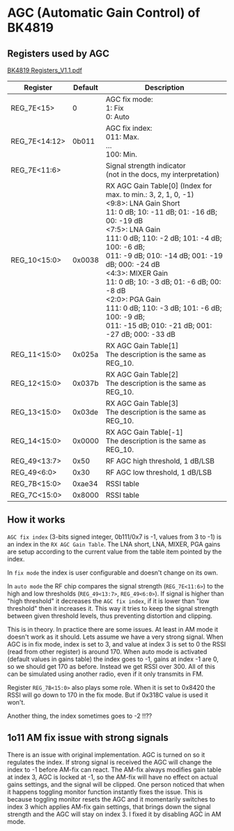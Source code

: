 # AGC (Automatic Gain Control) of BK4819

## Registers used by AGC

[BK4819 Registers_V1.1.pdf](https://github.com/egzumer/uv-k5-firmware-custom/files/13532694/BK4819.Registers_V1.1.pdf)

| Register | Default | Description |
|---|---|---|
| REG_7E<15> | 0 | AGC fix mode:<br>1: Fix<br>0: Auto |
| REG_7E<14:12> | 0b011 | AGC fix index:<br>011: Max.<br>…<br>100: Min. |
| REG_7E<11:6> |  | Signal strength indicator<br>(not in the docs, my interpretation) |
| REG_10<15:0> | 0x0038 | RX AGC Gain Table[0] (Index for max. to min.: 3, 2, 1, 0, -1)<br><9:8>: LNA Gain Short<br>11: 0 dB; 10: -11 dB; 01: -16 dB; 00: -19 dB<br><7:5>: LNA Gain<br>111: 0 dB; 110: -2 dB; 101: -4 dB; 100: -6 dB;<br>011: -9 dB; 010: -14 dB; 001: -19 dB; 000: -24 dB<br><4:3>: MIXER Gain<br>11: 0 dB; 10: -3 dB; 01: -6 dB; 00: -8 dB<br><2:0>: PGA Gain<br>111: 0 dB; 110: -3 dB; 101: -6 dB; 100: -9 dB;<br>011: -15 dB; 010: -21 dB; 001: -27 dB; 000: -33 dB |
| REG_11<15:0> | 0x025a | RX AGC Gain Table[1]<br>The description is the same as REG_10. |
| REG_12<15:0> | 0x037b | RX AGC Gain Table[2]<br>The description is the same as REG_10. |
| REG_13<15:0> | 0x03de | RX AGC Gain Table[3]<br>The description is the same as REG_10. |
| REG_14<15:0> | 0x0000 | RX AGC Gain Table[-1]<br>The description is the same as REG_10. |
| REG_49<13:7> | 0x50 | RF AGC high threshold, 1 dB/LSB |
| REG_49<6:0> | 0x30 | RF AGC low threshold, 1 dB/LSB |
| REG_7B<15:0> | 0xae34 | RSSI table |
| REG_7C<15:0> | 0x8000 | RSSI table |

## How it works

`AGC fix index` (3-bits signed integer, 0b111/0x7 is -1, values from 3 to -1) is an index in the `RX AGC Gain Table`. The LNA short, LNA, MIXER, PGA gains are setup according to the current value from the table item pointed by the index.

In `fix mode` the index is user configurable and doesn't change on its own.

In `auto mode` the RF chip compares the signal strength (`REG_7E<11:6>`) to the high and low thresholds (`REG_49<13:7>`, `REG_49<6:0>`). If signal is higher than "high threshold" it decreases the `AGC fix index`, if it is lower than "low threshold" then it increases it. This way it tries to keep the signal strength between given threshold levels, thus preventing distortion and clipping.

This is in theory. In practice there are some issues. At least in AM mode it doesn't work as it should. Lets assume we have a very strong signal. When AGC is in fix mode, index is set to 3, and value at index 3 is set to 0 the RSSI (read from other register) is around 170. When auto mode is activated (default values in gains table) the index goes to -1, gains at index -1 are 0, so we should get 170 as before. Instead we get RSSI over 300. All of this can be simulated using another radio, even if it only transmits in FM.

Register `REG_7B<15:0>` also plays some role. When it is set to 0x8420 the RSSI will go down to 170 in the fix mode. But if 0x318C value is used it won't.

Another thing, the index sometimes goes to -2 !!??

## 1o11 AM fix issue with strong signals

There is an issue with original implementation. AGC is turned on so it regulates the index. If strong signal is received the AGC will change the index to -1 before AM-fix can react. The AM-fix always modifies gain table at index 3, AGC is locked at -1, so the AM-fix will have no effect on actual gains settings, and the signal will be clipped. One person noticed that when it happens toggling monitor function instantly fixes the issue. This is because toggling monitor resets the AGC and it momentarily switches to index 3 which applies AM-fix gain settings, that brings down the signal strength and the AGC will stay on index 3. I fixed it by disabling AGC in AM mode.